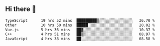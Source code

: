 ## Hi there 👋

<!--START_SECTION:waka-->

```txt
TypeScript      19 hrs 52 mins  █████████▒░░░░░░░░░░░░░░░   36.70 %
Other           10 hrs 50 mins  █████░░░░░░░░░░░░░░░░░░░░   20.02 %
Vue.js          5 hrs 36 mins   ██▓░░░░░░░░░░░░░░░░░░░░░░   10.37 %
C++             4 hrs 51 mins   ██▒░░░░░░░░░░░░░░░░░░░░░░   08.97 %
JavaScript      4 hrs 38 mins   ██░░░░░░░░░░░░░░░░░░░░░░░   08.58 %
```

<!--END_SECTION:waka-->
